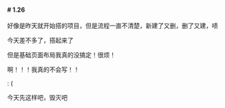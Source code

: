 #### # 1.26

好像是昨天就开始搭的项目，但是流程一直不清楚，新建了又删，删了又建，啧

今天差不多了，搭起来了

但是基础页面布局我真的没搞定！很烦！

啊！！！我真的不会写！！

: (

今天先这样吧，毁灭吧